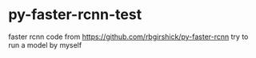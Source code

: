# py-faster-rcnn-test
faster rcnn code from https://github.com/rbgirshick/py-faster-rcnn
try to run a model by myself
